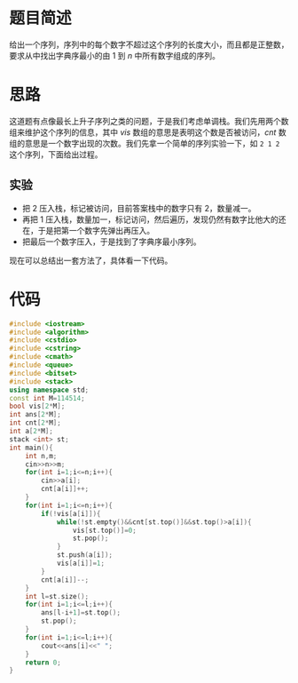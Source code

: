 # 题目简述
给出一个序列，序列中的每个数字不超过这个序列的长度大小，而且都是正整数，要求从中找出字典序最小的由 $1$ 到 $n$ 中所有数字组成的序列。
# 思路
这道题有点像最长上升子序列之类的问题，于是我们考虑单调栈。我们先用两个数组来维护这个序列的信息，其中 $vis$ 数组的意思是表明这个数是否被访问，$cnt$ 数组的意思是一个数字出现的次数。我们先拿一个简单的序列实验一下，如 `2 1 2 ` 这个序列，下面给出过程。
## 实验
- 把 $2$ 压入栈，标记被访问，目前答案栈中的数字只有 $2$，数量减一。
- 再把 $1$ 压入栈，数量加一，标记访问，然后遍历，发现仍然有数字比他大的还在，于是把第一个数字先弹出再压入。
- 把最后一个数字压入，于是找到了字典序最小序列。

现在可以总结出一套方法了，具体看一下代码。
# 代码
```cpp
#include <iostream>
#include <algorithm>
#include <cstdio>
#include <cstring>
#include <cmath>
#include <queue>
#include <bitset>
#include <stack>
using namespace std;
const int M=114514;
bool vis[2*M];
int ans[2*M];
int cnt[2*M];
int a[2*M];
stack <int> st;
int main(){
	int n,m;
	cin>>n>>m;
	for(int i=1;i<=n;i++){
		cin>>a[i];
		cnt[a[i]]++;
	}
	for(int i=1;i<=n;i++){
		if(!vis[a[i]]){
			while(!st.empty()&&cnt[st.top()]&&st.top()>a[i]){
				vis[st.top()]=0;
				st.pop();
			}
			st.push(a[i]);
			vis[a[i]]=1;
		}
		cnt[a[i]]--;
	}
	int l=st.size();
	for(int i=1;i<=l;i++){
		ans[l-i+1]=st.top();
		st.pop();
	}
	for(int i=1;i<=l;i++){
		cout<<ans[i]<<" ";
	}
	return 0;
}
```